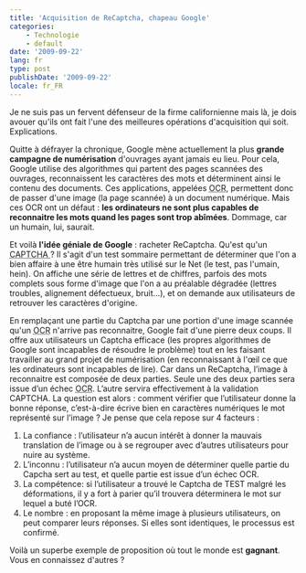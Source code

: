 ```yaml
---
title: 'Acquisition de ReCaptcha, chapeau Google'
categories:
    - Technologie
    - default
date: '2009-09-22'
lang: fr
type: post
publishDate: '2009-09-22'
locale: fr_FR
---
```


Je ne suis pas un fervent défenseur de la firme californienne mais là, je dois avouer qu'ils ont fait l'une des meilleures opérations d'acquisition qui soit. Explications.

<!-- more -->

Quitte à défrayer la chronique, Google mène actuellement la plus **grande campagne de numérisation** d'ouvrages ayant jamais eu lieu. Pour cela, Google utilise des algorithmes qui partent des pages scannées des ouvrages, reconnaissent les caractères des mots et déterminent ainsi le contenu des documents. Ces applications, appelées <acronym title="Optical Character Recognition">OCR</acronym>, permettent donc de passer d'une image (la page scannée) à un document numérique. Mais ces OCR ont un défaut&nbsp;: **les ordinateurs ne sont plus capables de reconnaitre les mots quand les pages sont trop abîmées**. Dommage, car un humain, lui, saurait.

Et voilà **l'idée géniale de Google**&nbsp;: racheter ReCaptcha. Qu'est qu'un <acronym title="Completely Automated Public (Turing) Test (to tell) Computers (and) Humans Apart">CAPTCHA </acronym>? Il s'agit d'un test sommaire permettant de déterminer que l'on a bien affaire à une être humain très utilisé sur le Net (le test, pas l'umain, hein). On affiche une série de lettres et de chiffres, parfois des mots complets sous forme d'image que l'on a au préalable dégradée (lettres troubles, alignement défectueux, bruit…), et on demande aux utilisateurs de retrouver les caractères d'origine.

En remplaçant une partie du Captcha par une portion d'une image scannée qu'un <acronym title="Optical Character Recognition">OCR</acronym> n'arrive pas reconnaitre, Google fait d'une pierre deux coups. Il offre aux utilisateurs un Captcha efficace (les propres algorithmes de Google sont incapables de résoudre le problème) tout en les faisant travailler au grand projet de numérisation (en reconnaissant à l'œil ce que les ordinateurs sont incapables de lire). Car dans un ReCaptcha, l’image à reconnaitre est composée de deux parties. Seule une des deux parties sera issue d’un échec <acronym title="Optical Character Recognition">OCR</acronym>. L’autre servira effectivement à la validation CAPTCHA. La question est alors&nbsp;: comment vérifier que l’utilisateur donne la bonne réponse, c’est-à-dire écrive bien en caractères numériques le mot représenté sur l’image&nbsp;? Je pense que cela repose sur 4 facteurs&nbsp;:

1. La confiance&nbsp;: l’utilisateur n’a aucun intérêt à donner la mauvais translation de l’image ou à se regrouper avec d’autres utilisateurs pour nuire au système.
2. L’inconnu&nbsp;: l’utilisateur n’a aucun moyen de déterminer quelle partie du Capcha sert au test, et quelle partie est issue d’un échec OCR.
3. La compétence: si l’utilisateur a trouvé le Captcha de TEST malgré les déformations, il y a fort à parier qu’il trouvera déterminera le mot sur lequel a buté l’OCR.
4. Le nombre&nbsp;: en proposant la même image à plusieurs utilisateurs, on peut comparer leurs réponses. Si elles sont identiques, le processus est confirmé.

Voilà un superbe exemple de proposition où tout le monde est **gagnant**. Vous en connaissez d'autres&nbsp;?